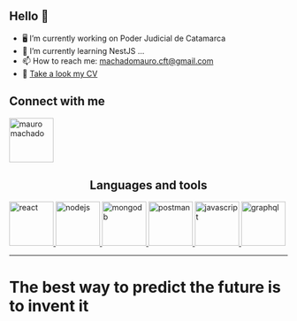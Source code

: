 ## Hello 👋

- 🖥️ I’m currently working on Poder Judicial de Catamarca
- 🌱 I’m currently learning NestJS ...
- 📫 How to reach me: machadomauro.cft@gmail.com
- 📄 [Take a look my CV](https://drive.google.com/file/d/1s3QOELMEc7XhfdEaV4qTBzSQGpjhMzaI/view?usp=sharing)

## Connect with me
<a href="https://linkedin.com/in/mauro-daniel-machado-b27b241b5" rel="nofollow"> <img src="https://camo.githubusercontent.com/28bbd2596707954793abeff9eb24d343c1c78b7bf184b90294b4b190c6097a65/68747470733a2f2f63646e2e6a7364656c6976722e6e65742f6e706d2f73696d706c652d69636f6e7340332e302e312f69636f6e732f6c696e6b6564696e2e737667" alt="mauro machado" height="80" width="80" data-canonical-src="https://cdn.jsdelivr.net/npm/simple-icons@3.0.1/icons/linkedin.svg" style="max-width:100%"> </a>
## <div align="center">Languages and tools
<a href="https://reactjs.org/" rel="nofollow"> <img src="https://camo.githubusercontent.com/4c787c5c6189ca6ce26a7f1cf5e5d62c4e5f9de96413adee2643b8fdca490877/68747470733a2f2f64657669636f6e732e6769746875622e696f2f64657669636f6e2f64657669636f6e2e6769742f69636f6e732f72656163742f72656163742d6f726967696e616c2d776f72646d61726b2e737667" alt="react" height="80" width="80" data-canonical-src="https://devicons.github.io/devicon/devicon.git/icons/react/react-original-wordmark.svg" style="max-width:100%;"> </a>
<a href="https://nodejs.org" rel="nofollow"> <img src="https://camo.githubusercontent.com/a8978c9b8559838cebb2515231b3e66a55f8f58032507a9d44616c7bc0f942ff/68747470733a2f2f64657669636f6e732e6769746875622e696f2f64657669636f6e2f64657669636f6e2e6769742f69636f6e732f6e6f64656a732f6e6f64656a732d6f726967696e616c2d776f72646d61726b2e737667" alt="nodejs" height="80" width="80" data-canonical-src="https://devicons.github.io/devicon/devicon.git/icons/nodejs/nodejs-original-wordmark.svg" style="max-width:100%;"> </a>
<a href="https://www.mongodb.com/" rel="nofollow"> <img src="https://camo.githubusercontent.com/10501d784b0ff3d2f556b718565cd69a4283b6f59712a7a65e323b4649d51b46/68747470733a2f2f64657669636f6e732e6769746875622e696f2f64657669636f6e2f64657669636f6e2e6769742f69636f6e732f6d6f6e676f64622f6d6f6e676f64622d6f726967696e616c2d776f72646d61726b2e737667" alt="mongodb" height="80" width="80" data-canonical-src="https://devicons.github.io/devicon/devicon.git/icons/mongodb/mongodb-original-wordmark.svg" style="max-width:100%;"> </a>
<a href="https://postman.com" rel="nofollow"> <img src="https://camo.githubusercontent.com/93b32389bf746009ca2370de7fe06c3b5146f4c99d99df65994f9ced0ba41685/68747470733a2f2f7777772e766563746f726c6f676f2e7a6f6e652f6c6f676f732f676574706f73746d616e2f676574706f73746d616e2d69636f6e2e737667" alt="postman" width="80" height="80" data-canonical-src="https://www.vectorlogo.zone/logos/getpostman/getpostman-icon.svg" style="max-width:100%;"> </a>
<a href="https://developer.mozilla.org/en-US/docs/Web/JavaScript" rel="nofollow"> <img src="https://camo.githubusercontent.com/41658d5ca4d38291a5bcb60841440cb7f35057a83ebf9e871b41ff41ca573622/68747470733a2f2f64657669636f6e732e6769746875622e696f2f64657669636f6e2f64657669636f6e2e6769742f69636f6e732f6a6176617363726970742f6a6176617363726970742d6f726967696e616c2e737667" alt="javascript" height="80" width="80" data-canonical-src="https://devicons.github.io/devicon/devicon.git/icons/javascript/javascript-original.svg" style="max-width:100%;"> </a>
<a href="https://graphql.org" rel="nofollow"> <img src="https://camo.githubusercontent.com/07c382b68200c1a86d52d1682346e73e038b2f160c9afbc0af773fb3646882c8/68747470733a2f2f7777772e766563746f726c6f676f2e7a6f6e652f6c6f676f732f6772617068716c2f6772617068716c2d69636f6e2e737667" alt="graphql" height="80" width="80" data-canonical-src="https://www.vectorlogo.zone/logos/graphql/graphql-icon.svg" style="max-width:100%;"> </a>
<hr/>

# The best way to predict the future is to invent it</div>

<!--
**maurodmachado/maurodmachado** is a ✨ _special_ ✨ repository because its `README.md` (this file) appears on your GitHub profile.

Here are some ideas to get you started:

- 🖥️ I’m currently working on ...
- 🌱 I’m currently learning ...
- 👯 I’m looking to collaborate on ...
- 🤔 I’m looking for help with ...
- 💬 Ask me about ...
- 📫 How to reach me: ...
- 😄 Pronouns: ...
- ⚡ Fun fact: ...
-->
